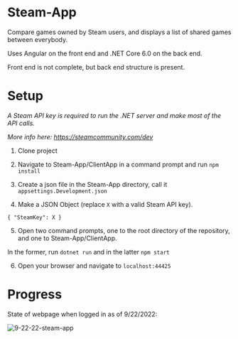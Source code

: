 # Steam-App

Compare games owned by Steam users, and displays a list of shared games between everybody.

Uses Angular on the front end and .NET Core 6.0 on the back end.

Front end is not complete, but back end structure is present.

# Setup

*A Steam API key is required to run the .NET server and make most of the API calls.*

*More info here: https://steamcommunity.com/dev*

1. Clone project 

2. Navigate to Steam-App/ClientApp in a command prompt and run <code>npm install</code>

3. Create a json file in the Steam-App directory, call it <code>appsettings.Development.json</code>

4. Make a JSON Object (replace <code>X</code> with a valid Steam API key).

<code>{ "SteamKey": X }</code>

5. Open two command prompts, one to the root directory of the repository, and one to Steam-App/ClientApp. 

In the former, run <code>dotnet run</code> and in the latter <code>npm start</code>  

6. Open your browser and navigate to <code>localhost:44425</code>

# Progress

State of webpage when logged in as of 9/22/2022:

![9-22-22-steam-app](https://user-images.githubusercontent.com/17236535/191805034-eeb246f3-1d98-4b94-8283-20f53c919a66.png)



